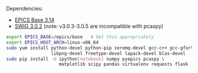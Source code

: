 Dependencies:

* [EPICS Base 3.14](http://www.aps.anl.gov/epics/base/R3-14/12.php)
* [SWIG 3.0.2](http://sourceforge.net/projects/swig/files/swig/swig-3.0.2/) (note: v3.0.3-3.0.5 are incompatible with pcaspy)

```bash
export EPICS_BASE=/epics/base   # Set this appropriately
export EPICS_HOST_ARCH=linux-x86_64
sudo yum install python-devel python-pip zeromq-devel gcc-c++ gcc-gfortran \
                 libpng-devel freetype-devel lapack-devel blas-devel
sudo pip install -U ipython[notebook] numpy pyepics pcaspy \
                    matplotlib scipy pandas virtualenv requests flask
```

